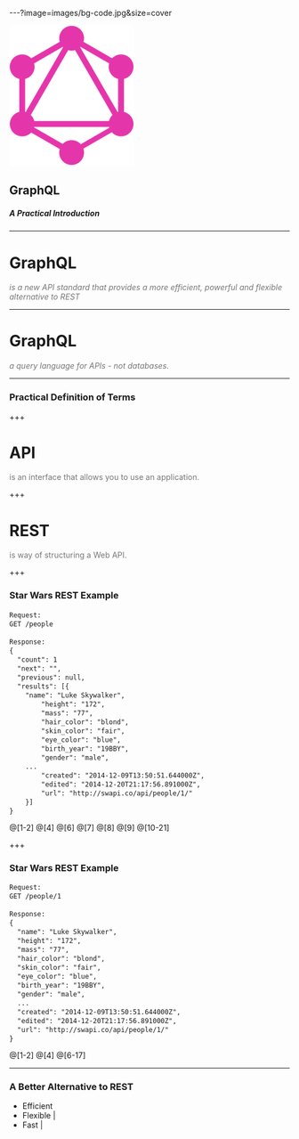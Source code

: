 ---?image=images/bg-code.jpg&size=cover

![Logo](./images/gql-logo-256.png)

## GraphQL
##### A Practical Introduction

---
# GraphQL
<span style="color: #777">*is a new API standard that provides a more efficient, powerful and flexible alternative to REST*</span>

---
# GraphQL
<span style="color: #777">*a query language for APIs - not databases.*</span>

---
### Practical Definition of Terms

+++
# API
<span style="color: #777">is an interface that allows you to use an application.</span>

+++
# REST
<span style="color: #777">is way of structuring a Web API.</span>

+++
### Star Wars REST Example

```
Request:
GET /people

Response:
{
  "count": 1
  "next": "",
  "previous": null,
  "results": [{
    "name": "Luke Skywalker",
		"height": "172",
		"mass": "77",
		"hair_color": "blond",
		"skin_color": "fair",
		"eye_color": "blue",
		"birth_year": "19BBY",
		"gender": "male",
    ...
		"created": "2014-12-09T13:50:51.644000Z",
		"edited": "2014-12-20T21:17:56.891000Z",
		"url": "http://swapi.co/api/people/1/"
	}]
}
```
@[1-2]
@[4]
@[6]
@[7]
@[8]
@[9]
@[10-21]

+++
### Star Wars REST Example

```
Request:
GET /people/1

Response:
{
  "name": "Luke Skywalker",
  "height": "172",
  "mass": "77",
  "hair_color": "blond",
  "skin_color": "fair",
  "eye_color": "blue",
  "birth_year": "19BBY",
  "gender": "male",
  ...
  "created": "2014-12-09T13:50:51.644000Z",
  "edited": "2014-12-20T21:17:56.891000Z",
  "url": "http://swapi.co/api/people/1/"
}
```

@[1-2]
@[4]
@[6-17]

---
### A Better Alternative to REST
- Efficient
- Flexible |
- Fast     |
